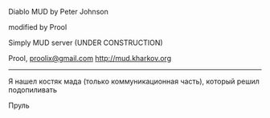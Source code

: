 Diablo MUD by Peter Johnson

modified by Prool

Simply MUD server (UNDER CONSTRUCTION)

Prool, proolix@gmail.com
http://mud.kharkov.org

---

Я нашел костяк мада (только коммуникационная часть),
который решил подопиливать

Пруль

